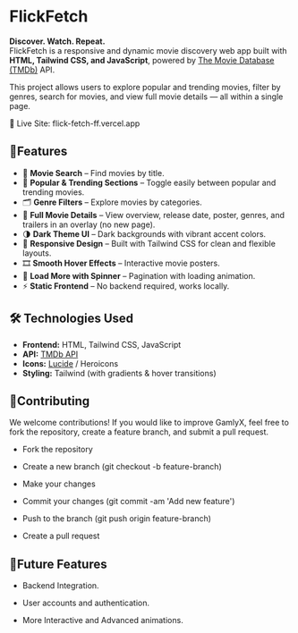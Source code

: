 
# FlickFetch
**Discover. Watch. Repeat.**  
FlickFetch is a responsive and dynamic movie discovery web app built with **HTML, Tailwind CSS, and JavaScript**, powered by [The Movie Database (TMDb)](https://www.themoviedb.org/) API.  

This project allows users to explore popular and trending movies, filter by genres, search for movies, and view full movie details — all within a single page.


🔗 Live Site: flick-fetch-ff.vercel.app
## 🌟Features
- 🔎 **Movie Search** – Find movies by title.  
- 🎥 **Popular & Trending Sections** – Toggle easily between popular and trending movies.  
- 🗂️ **Genre Filters** – Explore movies by categories.  
- 📄 **Full Movie Details** – View overview, release date, poster, genres, and trailers in an overlay (no new page).  
- 🌗 **Dark Theme UI** – Dark backgrounds with vibrant accent colors.  
- 🎨 **Responsive Design** – Built with Tailwind CSS for clean and flexible layouts.  
- 🎞️ **Smooth Hover Effects** – Interactive movie posters.  
- 🔄 **Load More with Spinner** – Pagination with loading animation.  
- ⚡ **Static Frontend** – No backend required, works locally.  
## 🛠️ Technologies Used
- **Frontend:** HTML, Tailwind CSS, JavaScript  
- **API:** [TMDb API](https://developers.themoviedb.org/)  
- **Icons:** [Lucide](https://lucide.dev/) / Heroicons  
- **Styling:** Tailwind (with gradients & hover transitions)  
## 🤝Contributing

We welcome contributions! If you would like to improve GamlyX, feel free to fork the repository, create a feature branch, and submit a pull request.

- Fork the repository

- Create a new branch (git checkout -b feature-branch)

- Make your changes

- Commit your changes (git commit -am 'Add new feature')

- Push to the branch (git push origin feature-branch)

- Create a pull request
## 🔮Future Features

- Backend Integration.

- User accounts and authentication.

- More Interactive and Advanced animations.
